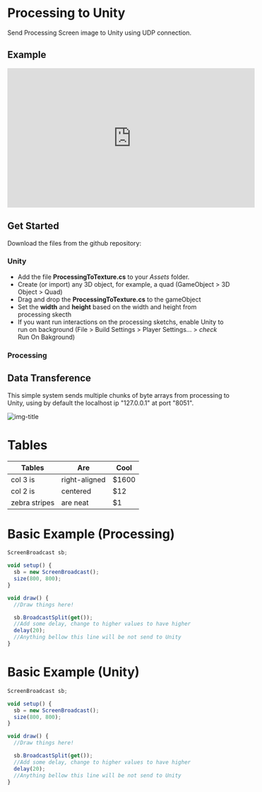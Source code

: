 # Processing to Unity
Send Processing Screen image to Unity using UDP connection.

## Example
<iframe width="560" height="315" src="https://www.youtube.com/embed/WHieBDCzoCw" frameborder="0" allowfullscreen></iframe>

## Get Started
Download the files from the github repository:
### Unity
  - Add the file **ProcessingToTexture.cs** to your *Assets* folder. 
  - Create (or import) any  3D object, for example, a quad (GameObject > 3D Object > Quad)
  - Drag and drop the **ProcessingToTexture.cs** to the gameObject
  - Set the **width** and **height** based on the width and height from processing skecth
  - If you want run interactions on the processing sketchs, enable Unity to run on background (File > Build Settings > Player Settings... > *check* Run On Bakground)
  
### Processing
## Data Transference
This simple system sends multiple chunks of byte arrays from processing to Unity, using by default the localhost ip "127.0.0.1" at port "8051".



![img-title](top-image.png)



# Tables
| Tables        | Are           | Cool  |
| ------------- |---------------| -----|
| col 3 is      | right-aligned | $1600 |
| col 2 is      | centered      |   $12 |
| zebra stripes | are neat      |    $1 |


# Basic Example (Processing)
```javascript
ScreenBroadcast sb;

void setup() {
  sb = new ScreenBroadcast();
  size(800, 800);
}

void draw() {
  //Draw things here!

  sb.BroadcastSplit(get());
  //Add some delay, change to higher values to have higher
  delay(20);
  //Anything bellow this line will be not send to Unity
}
```

# Basic Example (Unity)
```javascript
ScreenBroadcast sb;

void setup() {
  sb = new ScreenBroadcast();
  size(800, 800);
}

void draw() {
  //Draw things here!

  sb.BroadcastSplit(get());
  //Add some delay, change to higher values to have higher
  delay(20);
  //Anything bellow this line will be not send to Unity
}
```
